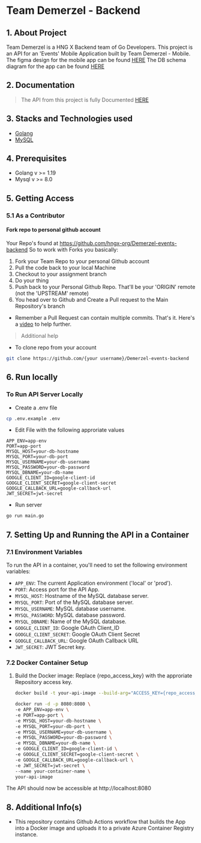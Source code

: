 # Team Demerzel - Backend

## 1. About Project
Team Demerzel is a HNG X Backend team of Go Developers.
This project is an API for an 'Events' Mobile Application built by Team Demerzel - Mobile.
The figma design for the mobile app can be found [HERE](https://www.figma.com/file/CMNbYk2RJWDDAbwxwJ5nUe/HNG-Stage-3-(POPOOLA-ABDUSSALAM)?type=design&node-id=1-2&mode=design&t=BGLlcIsetv3S3MzU-0)
The DB schema diagram for the app can be found [HERE](https://dbdiagram.io/d/Event-App-Database-Schema-65085bf702bd1c4a5ec9bc1c)
## 2. Documentation
>The API from this project is fully Documented [HERE](./DOCUMENTATION.md)

## 3. Stacks and Technologies used
- [Golang](https://go.dev/)
- [MySQL](https://www.mysql.com/)
  
## 4. Prerequisites 
 - Golang v >= 1.19
 - Mysql v >= 8.0

## 5. Getting Access
### 5.1 As a Contributor

#### Fork repo to personal github account
Your Repo's found at https://github.com/hngx-org/Demerzel-events-backend
So to work with Forks you basically:
1. Fork your Team Repo to your personal Github account
2. Pull the code back to your local Machine
3. Checkout to your assignment branch
4. Do your thing
5. Push back to your Personal Github Repo. That'll be your 'ORIGIN' remote (not the 'UPSTREAM' remote)
6. You head over to Github and Create a Pull request to the Main Repository's branch
* Remember a Pull Request can contain multiple commits.
That's it. Here's a [video](https://youtu.be/nT8KGYVurIU) to help further.


> Additional help
- To clone repo from your account
```bash
git clone https://github.com/{your username}/Demerzel-events-backend
```

## 6. Run locally 
### To Run API Server Locally
 - Create a .env file
```bash
cp .env.example .env
```
 - Edit File with the following approriate values
```text
APP_ENV=app-env
PORT=app-port
MYSQL_HOST=your-db-hostname
MYSQL_PORT=your-db-port
MYSQL_USERNAME=your-db-username
MYSQL_PASSWORD=your-db-password
MYSQL_DBNAME=your-db-name
GOOGLE_CLIENT_ID=google-client-id
GOOGLE_CLIENT_SECRET=google-client-secret
GOOGLE_CALLBACK_URL=google-callback-url
JWT_SECRET=jwt-secret
```
 - Run server
```bash
go run main.go
```

## 7. Setting Up and Running the API in a Container

### 7.1 Environment Variables

To run the API in a container, you'll need to set the following environment variables:

- `APP_ENV`: The current Application environment ('local' or 'prod').
- `PORT`: Access port for the API App.
- `MYSQL_HOST`: Hostname of the MySQL database server.
- `MYSQL_PORT`: Port of the MySQL database server.
- `MYSQL_USERNAME`: MySQL database username.
- `MYSQL_PASSWORD`: MySQL database password.
- `MYSQL_DBNAME`: Name of the MySQL database.
- `GOOGLE_CLIENT_ID`: Google OAuth Client_ID
- `GOOGLE_CLIENT_SECRET`: Google OAuth Client Secret
- `GOOGLE_CALLBACK_URL`: Google OAuth Callback URL
- `JWT_SECRET`: JWT Secret key.

### 7.2 Docker Container Setup

1. Build the Docker image: Replace {repo_access_key} with the approriate Repository access key.
   
   ```bash
   docker build -t your-api-image --build-arg="ACCESS_KEY={repo_access_key}" .

   docker run -d -p 8080:8080 \
   -e APP_ENV=app-env \
   -e PORT=app-port \
   -e MYSQL_HOST=your-db-hostname \
   -e MYSQL_PORT=your-db-port \
   -e MYSQL_USERNAME=your-db-username \
   -e MYSQL_PASSWORD=your-db-password \
   -e MYSQL_DBNAME=your-db-name \
   -e GOOGLE_CLIENT_ID=google-client-id \
   -e GOOGLE_CLIENT_SECRET=google-client-secret \ 
   -e GOOGLE_CALLBACK_URL=google-callback-url \ 
   -e JWT_SECRET=jwt-secret \
   --name your-container-name \
   your-api-image

The API should now be accessible at http://localhost:8080


## 8. Additional Info(s)

- This repository contains Github Actions workflow that builds the App into a Docker image and uploads it to a private Azure Container Registry instance.